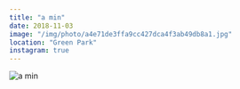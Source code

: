 ```yaml
---
title: "a min"
date: 2018-11-03
image: "/img/photo/a4e71de3ffa9cc427dca4f3ab49db8a1.jpg"
location: "Green Park"
instagram: true
---
```


![a min](/img/photo/a4e71de3ffa9cc427dca4f3ab49db8a1.jpg)
